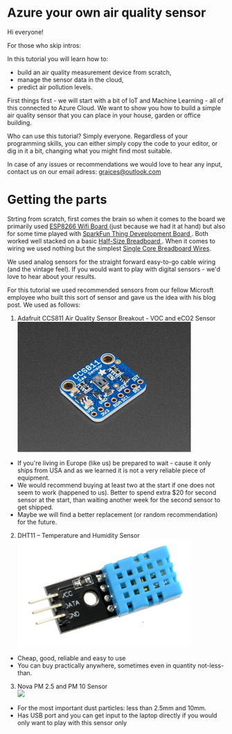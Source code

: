 # Azure your own air quality sensor 

Hi everyone! 

For those who skip intros:

In this tutorial you will learn how to:
- build an air quality measurement device from scratch,
- manage the sensor data in the cloud,
- predict air pollution levels.

First things first - we will start with a bit of IoT and Machine Learning - all of this connected to Azure Cloud. We want to show you how to build a simple air quality sensor that you can place in your house, garden or office building. 

Who can use this tutorial? Simply everyone. Regardless of your programming skills, you can either simply copy the code to your editor, or dig in it a bit, changing what you might find most suitable. 

In case of any issues or recommendations we would love to hear any input, contact us on our email adress: graices@outlook.com

# Getting the parts

Strting from scratch, first comes the brain so when it comes to the board we primarily used <a href="https://en.wikipedia.org/wiki/ESP8266"> ESP8266 Wifi Board </a> (just because we had it at hand) but also for some time played with <a href="https://www.sparkfun.com/products/13711"> SparkFun Thing Deveplopment Board </a>. Both worked well stacked on a basic <a href="https://www.digikey.com/catalog/en/partgroup/half-size-breadboard/71495"> Half-Size Breadboard </a>. When it comes to wiring we used nothing but the simplest <a href="http://www.hobbytronics.co.uk/breadboard-wire"> Single Core Breadboard Wires</a>.

We used analog sensors for the straight forward easy-to-go cable wiring (and the vintage feel). If you would want to play with digital sensors - we'd love to hear about your results.

For this tutorial we used recommended sensors from our fellow Microsft employee who built this sort of sensor and gave us the idea with his blog post. We used as follows:

1. Adafruit CCS811 Air Quality Sensor Breakout - VOC and eCO2 Sensor <br> 
<a href="https://www.adafruit.com/product/3566"><img src="/img/adafruit.jpg" width="400"/></a> <br>

* If you're living in Europe (like us) be prepared to wait - cause it only ships from USA and as we learned it is not a very reliable piece of equipment.
* We would recommend buying at least two at the start if one does not seem to work (happened to us). Better to spend extra $20 for second sensor at the start, than waiting another week for the second sensor to get shipped. 
* Maybe we will find a better replacement (or random recommendation) for the future. 

2. DHT11 – Temperature and Humidity Sensor <br> 
<a href="https://components101.com/dht11-temperature-sensor"><img src="/img/dht11.png" width="400"/></a>

* Cheap, good, reliable and easy to use
* You can buy practically anywhere, sometimes even in quantity not-less-than.

3. Nova PM 2.5 and PM 10 Sensor <br> 
<a href="https://www.aliexpress.com/item/32606349048.html"><img src="/img/nova-pm.jxr" width="400"/></a>

* For the most important dust particles: less than 2.5mm and 10mm.
* Has USB port and you can get input to the laptop directly if you would only want to play with this sensor only


